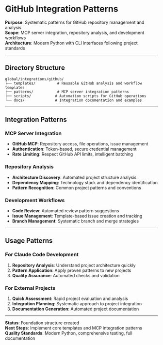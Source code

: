 # GitHub Integration Patterns

**Purpose**: Systematic patterns for GitHub repository management and analysis  
**Scope**: MCP server integration, repository analysis, and development workflows  
**Architecture**: Modern Python with CLI interfaces following project standards  

---

## Directory Structure

```
global/integrations/github/
├── templates/          # Reusable GitHub analysis and workflow templates
├── patterns/           # MCP server integration patterns
├── scripts/           # Automation scripts for GitHub operations
└── docs/              # Integration documentation and examples
```

---

## Integration Patterns

### MCP Server Integration
- **GitHub MCP**: Repository access, file operations, issue management
- **Authentication**: Token-based, secure credential management
- **Rate Limiting**: Respect GitHub API limits, intelligent batching

### Repository Analysis
- **Architecture Discovery**: Automated project structure analysis
- **Dependency Mapping**: Technology stack and dependency identification  
- **Pattern Recognition**: Common project patterns and conventions

### Development Workflows
- **Code Review**: Automated review pattern suggestions
- **Issue Management**: Template-based issue creation and tracking
- **Branch Management**: Systematic branch and merge strategies

---

## Usage Patterns

### For Claude Code Development
1. **Repository Analysis**: Understand project architecture quickly
2. **Pattern Application**: Apply proven patterns to new projects
3. **Quality Assurance**: Automated checks and validation

### For External Projects
1. **Quick Assessment**: Rapid project evaluation and analysis
2. **Integration Planning**: Systematic approach to project integration
3. **Documentation Generation**: Automated project documentation

---

**Status**: Foundation structure created  
**Next Steps**: Implement core templates and MCP integration patterns  
**Quality Standards**: Modern Python, comprehensive testing, full documentation